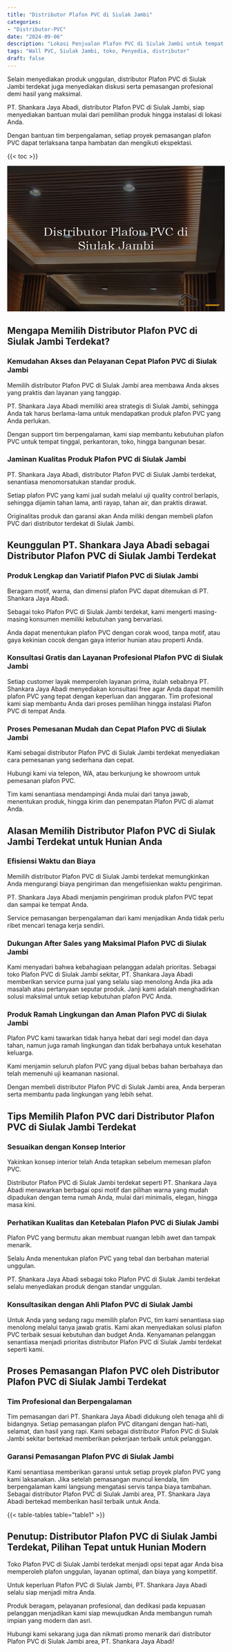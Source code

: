 ```yaml
---
title: "Distributor Plafon PVC di Siulak Jambi"
categories: 
- "Distributor-PVC"
date: "2024-09-06"
description: "Lokasi Penjualan Plafon PVC di Siulak Jambi untuk tempat tinggal, office, dan gerai. Produk berkualitas, pilihan motif, variasi warna menarik, beserta layanan instalasi dikerjakan oleh tenaga ahli ahli serta garansi resmi!|Layanan penjualan Plafon PVC di Siulak Jambi untuk keperluan hunian, office, maupun gerai, beserta panel berkualitas dan pemasangan oleh teknisi profesional dan kepastian resmi.|Alternatif Plafon PVC di Siulak Jambi yang andal untuk tempat tinggal, office, dan toko, dengan produk unggulan dan penempatan oleh teknisi ahli dan jaminan resmi.|Penyediaan Plafon PVC di Siulak Jambi untuk rumah, perkantoran, dan gerai, beserta produk berkualitas dan penempatan oleh teknisi ahli, dilengkapi dengan jaminan resmi.}"
tags: "Wall PVC, Siulak Jambi, toko, Penyedia, distributor"
draft: false
---
```


Selain menyediakan produk unggulan, distributor Plafon PVC di Siulak Jambi terdekat juga menyediakan diskusi serta pemasangan profesional demi hasil yang maksimal.

PT. Shankara Jaya Abadi, distributor Plafon PVC di Siulak Jambi, siap menyediakan bantuan mulai dari pemilihan produk hingga instalasi di lokasi Anda.

Dengan bantuan tim berpengalaman, setiap proyek pemasangan plafon PVC dapat terlaksana tanpa hambatan dan mengikuti ekspektasi.

{{< toc >}}

![Distributor Plafon PVC di Siulak Jambi](/images/Distributor-PVC/Distributor-Plafon-PVC-di-Siulak-Jambi.png)


## Mengapa Memilih Distributor Plafon PVC di Siulak Jambi Terdekat?

### Kemudahan Akses dan Pelayanan Cepat Plafon PVC di Siulak Jambi

Memilih distributor Plafon PVC di Siulak Jambi area membawa Anda akses yang praktis dan layanan yang tanggap.

PT. Shankara Jaya Abadi memiliki area strategis di Siulak Jambi, sehingga Anda tak harus berlama-lama untuk mendapatkan produk plafon PVC yang Anda perlukan.

Dengan support tim berpengalaman, kami siap membantu kebutuhan plafon PVC untuk tempat tinggal, perkantoran, toko, hingga bangunan besar.

### Jaminan Kualitas Produk Plafon PVC di Siulak Jambi

PT. Shankara Jaya Abadi, distributor Plafon PVC di Siulak Jambi terdekat, senantiasa menomorsatukan standar produk.

Setiap plafon PVC yang kami jual sudah melalui uji quality control berlapis, sehingga dijamin tahan lama, anti rayap, tahan air, dan praktis dirawat.

Originalitas produk dan garansi akan Anda miliki dengan membeli plafon PVC dari distributor terdekat di Siulak Jambi.

## Keunggulan PT. Shankara Jaya Abadi sebagai Distributor Plafon PVC di Siulak Jambi Terdekat

### Produk Lengkap dan Variatif Plafon PVC di Siulak Jambi

Beragam motif, warna, dan dimensi plafon PVC dapat ditemukan di PT. Shankara Jaya Abadi.

Sebagai toko Plafon PVC di Siulak Jambi terdekat, kami mengerti masing-masing konsumen memiliki kebutuhan yang bervariasi.

Anda dapat menentukan plafon PVC dengan corak wood, tanpa motif, atau gaya kekinian cocok dengan gaya interior hunian atau properti Anda.

### Konsultasi Gratis dan Layanan Profesional Plafon PVC di Siulak Jambi

Setiap customer layak memperoleh layanan prima, itulah sebabnya PT. Shankara Jaya Abadi menyediakan konsultasi free agar Anda dapat memilih plafon PVC yang tepat dengan keperluan dan anggaran. Tim profesional kami siap membantu Anda dari proses pemilihan hingga instalasi Plafon PVC di tempat Anda.

### Proses Pemesanan Mudah dan Cepat Plafon PVC di Siulak Jambi

Kami sebagai distributor Plafon PVC di Siulak Jambi terdekat menyediakan cara pemesanan yang sederhana dan cepat.

Hubungi kami via telepon, WA, atau berkunjung ke showroom untuk pemesanan plafon PVC.

Tim kami senantiasa mendampingi Anda mulai dari tanya jawab, menentukan produk, hingga kirim dan penempatan Plafon PVC di alamat Anda.

## Alasan Memilih Distributor Plafon PVC di Siulak Jambi Terdekat untuk Hunian Anda

### Efisiensi Waktu dan Biaya

Memilih distributor Plafon PVC di Siulak Jambi terdekat memungkinkan Anda mengurangi biaya pengiriman dan mengefisienkan waktu pengiriman.

PT. Shankara Jaya Abadi menjamin pengiriman produk plafon PVC tepat dan sampai ke tempat Anda.

Service pemasangan berpengalaman dari kami menjadikan Anda tidak perlu ribet mencari tenaga kerja sendiri.

### Dukungan After Sales yang Maksimal Plafon PVC di Siulak Jambi

Kami menyadari bahwa kebahagiaan pelanggan adalah prioritas. Sebagai toko Plafon PVC di Siulak Jambi sekitar, PT. Shankara Jaya Abadi memberikan service purna jual yang selalu siap menolong Anda jika ada masalah atau pertanyaan seputar produk. Janji kami adalah menghadirkan solusi maksimal untuk setiap kebutuhan plafon PVC Anda.

### Produk Ramah Lingkungan dan Aman Plafon PVC di Siulak Jambi

Plafon PVC kami tawarkan tidak hanya hebat dari segi model dan daya tahan, namun juga ramah lingkungan dan tidak berbahaya untuk kesehatan keluarga.

Kami menjamin seluruh plafon PVC yang dijual bebas bahan berbahaya dan telah memenuhi uji keamanan nasional.

Dengan membeli distributor Plafon PVC di Siulak Jambi area, Anda berperan serta membantu pada lingkungan yang lebih sehat.

## Tips Memilih Plafon PVC dari Distributor Plafon PVC di Siulak Jambi Terdekat

### Sesuaikan dengan Konsep Interior

Yakinkan konsep interior telah Anda tetapkan sebelum memesan plafon PVC.

Distributor Plafon PVC di Siulak Jambi terdekat seperti PT. Shankara Jaya Abadi menawarkan berbagai opsi motif dan pilihan warna yang mudah dipadukan dengan tema rumah Anda, mulai dari minimalis, elegan, hingga masa kini.

### Perhatikan Kualitas dan Ketebalan Plafon PVC di Siulak Jambi

Plafon PVC yang bermutu akan membuat ruangan lebih awet dan tampak menarik.

Selalu Anda menentukan plafon PVC yang tebal dan berbahan material unggulan.

PT. Shankara Jaya Abadi sebagai toko Plafon PVC di Siulak Jambi terdekat selalu menyediakan produk dengan standar unggulan.

### Konsultasikan dengan Ahli Plafon PVC di Siulak Jambi

Untuk Anda yang sedang ragu memilih plafon PVC, tim kami senantiasa siap menolong melalui tanya jawab gratis. Kami akan menyediakan solusi plafon PVC terbaik sesuai kebutuhan dan budget Anda. Kenyamanan pelanggan senantiasa menjadi prioritas distributor Plafon PVC di Siulak Jambi terdekat seperti kami.

## Proses Pemasangan Plafon PVC oleh Distributor Plafon PVC di Siulak Jambi Terdekat

### Tim Profesional dan Berpengalaman

Tim pemasangan dari PT. Shankara Jaya Abadi didukung oleh tenaga ahli di bidangnya. Setiap pemasangan plafon PVC ditangani dengan hati-hati, selamat, dan hasil yang rapi. Kami sebagai distributor Plafon PVC di Siulak Jambi sekitar bertekad memberikan pekerjaan terbaik untuk pelanggan.

### Garansi Pemasangan Plafon PVC di Siulak Jambi

Kami senantiasa memberikan garansi untuk setiap proyek plafon PVC yang kami laksanakan. Jika setelah pemasangan muncul kendala, tim berpengalaman kami langsung mengatasi servis tanpa biaya tambahan. Sebagai distributor Plafon PVC di Siulak Jambi area, PT. Shankara Jaya Abadi bertekad memberikan hasil terbaik untuk Anda.

{{< table-tables table="table1" >}}

## Penutup: Distributor Plafon PVC di Siulak Jambi Terdekat, Pilihan Tepat untuk Hunian Modern

Toko Plafon PVC di Siulak Jambi terdekat menjadi opsi tepat agar Anda bisa memperoleh plafon unggulan, layanan optimal, dan biaya yang kompetitif.

Untuk keperluan Plafon PVC di Siulak Jambi, PT. Shankara Jaya Abadi selalu siap menjadi mitra Anda.

Produk beragam, pelayanan profesional, dan dedikasi pada kepuasan pelanggan menjadikan kami siap mewujudkan Anda membangun rumah impian yang modern dan asri.

Hubungi kami sekarang juga dan nikmati promo menarik dari distributor Plafon PVC di Siulak Jambi area, PT. Shankara Jaya Abadi!